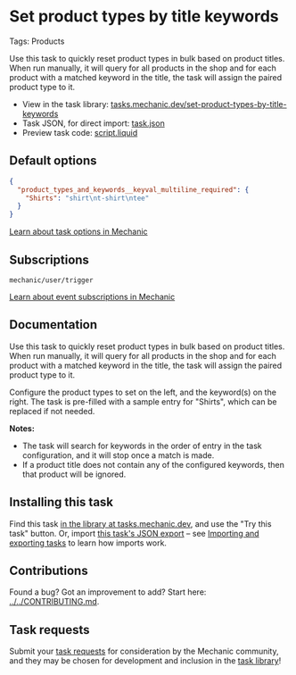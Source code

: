 # Set product types by title keywords

Tags: Products

Use this task to quickly reset product types in bulk based on product titles. When run manually, it will query for all products in the shop and for each product with a matched keyword in the title, the task will assign the paired product type to it.

* View in the task library: [tasks.mechanic.dev/set-product-types-by-title-keywords](https://tasks.mechanic.dev/set-product-types-by-title-keywords)
* Task JSON, for direct import: [task.json](../../tasks/set-product-types-by-title-keywords.json)
* Preview task code: [script.liquid](./script.liquid)

## Default options

```json
{
  "product_types_and_keywords__keyval_multiline_required": {
    "Shirts": "shirt\nt-shirt\ntee"
  }
}
```

[Learn about task options in Mechanic](https://learn.mechanic.dev/core/tasks/options)

## Subscriptions

```liquid
mechanic/user/trigger
```

[Learn about event subscriptions in Mechanic](https://learn.mechanic.dev/core/tasks/subscriptions)

## Documentation

Use this task to quickly reset product types in bulk based on product titles. When run manually, it will query for all products in the shop and for each product with a matched keyword in the title, the task will assign the paired product type to it.

Configure the product types to set on the left, and the keyword(s) on the right. The task is pre-filled with a sample entry for "Shirts", which can be replaced if not needed.

**Notes:**
- The task will search for keywords in the order of entry in the task configuration, and it will stop once a match is made.
- If a product title does not contain any of the configured keywords, then that product will be ignored.

## Installing this task

Find this task [in the library at tasks.mechanic.dev](https://tasks.mechanic.dev/set-product-types-by-title-keywords), and use the "Try this task" button. Or, import [this task's JSON export](../../tasks/set-product-types-by-title-keywords.json) – see [Importing and exporting tasks](https://learn.mechanic.dev/core/tasks/import-and-export) to learn how imports work.

## Contributions

Found a bug? Got an improvement to add? Start here: [../../CONTRIBUTING.md](../../CONTRIBUTING.md).

## Task requests

Submit your [task requests](https://mechanic.canny.io/task-requests) for consideration by the Mechanic community, and they may be chosen for development and inclusion in the [task library](https://tasks.mechanic.dev/)!
